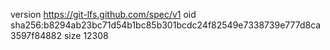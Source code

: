 version https://git-lfs.github.com/spec/v1
oid sha256:b8294ab23bc71d54b1bc85b301bcdc24f82549e7338739e777d8ca3597f84882
size 12308
